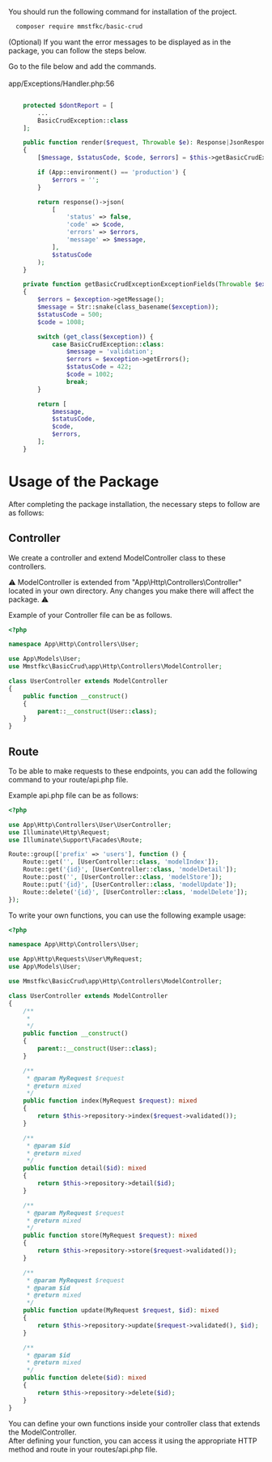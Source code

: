 You should run the following command for installation of the project.

```bash
  composer require mmstfkc/basic-crud
```

(Optional)
If you want the error messages to be displayed as in the package, you can follow the steps below.

Go to the file below and add the commands. <br><br>
app/Exceptions/Handler.php:56

```php

    protected $dontReport = [
        ...
        BasicCrudException::class
    ];

    public function render($request, Throwable $e): Response|JsonResponse
    {
        [$message, $statusCode, $code, $errors] = $this->getBasicCrudExceptionExceptionFields($e);

        if (App::environment() == 'production') {
            $errors = '';
        }

        return response()->json(
            [
                'status' => false,
                'code' => $code,
                'errors' => $errors,
                'message' => $message,
            ],
            $statusCode
        );
    }

    private function getBasicCrudExceptionExceptionFields(Throwable $exception): array
    {
        $errors = $exception->getMessage();
        $message = Str::snake(class_basename($exception));
        $statusCode = 500;
        $code = 1008;

        switch (get_class($exception)) {
            case BasicCrudException::class:
                $message = 'validation';
                $errors = $exception->getErrors();
                $statusCode = 422;
                $code = 1002;
                break;
        }

        return [
            $message,
            $statusCode,
            $code,
            $errors,
        ];
    }
```

# Usage of the Package

After completing the package installation, the necessary steps to follow are as follows:

## Controller

We create a controller and extend ModelController class to these controllers.

:warning:
ModelController is extended from "App\Http\Controllers\Controller" located in your own directory.
Any changes you make there will affect the package. :warning:

Example of your Controller file can be as follows.

```php
<?php

namespace App\Http\Controllers\User;

use App\Models\User;
use Mmstfkc\BasicCrud\app\Http\Controllers\ModelController;

class UserController extends ModelController
{
    public function __construct()
    {
        parent::__construct(User::class);
    }
}
```

## Route

To be able to make requests to these endpoints, you can add the following command to your route/api.php file.

Example api.php file can be as follows:

```php
<?php

use App\Http\Controllers\User\UserController;
use Illuminate\Http\Request;
use Illuminate\Support\Facades\Route;

Route::group(['prefix' => 'users'], function () {
    Route::get('', [UserController::class, 'modelIndex']);
    Route::get('{id}', [UserController::class, 'modelDetail']);
    Route::post('', [UserController::class, 'modelStore']);
    Route::put('{id}', [UserController::class, 'modelUpdate']);
    Route::delete('{id}', [UserController::class, 'modelDelete']);
});
```

To write your own functions, you can use the following example usage:

```php
<?php

namespace App\Http\Controllers\User;

use App\Http\Requests\User\MyRequest;
use App\Models\User;

use Mmstfkc\BasicCrud\app\Http\Controllers\ModelController;

class UserController extends ModelController
{
    /**
     *
     */
    public function __construct()
    {
        parent::__construct(User::class);
    }

    /**
     * @param MyRequest $request
     * @return mixed
     */
    public function index(MyRequest $request): mixed
    {
        return $this->repository->index($request->validated());
    }

    /**
     * @param $id
     * @return mixed
     */
    public function detail($id): mixed
    {
        return $this->repository->detail($id);
    }

    /**
     * @param MyRequest $request
     * @return mixed
     */
    public function store(MyRequest $request): mixed
    {
        return $this->repository->store($request->validated());
    }

    /**
     * @param MyRequest $request
     * @param $id
     * @return mixed
     */
    public function update(MyRequest $request, $id): mixed
    {
        return $this->repository->update($request->validated(), $id);
    }

    /**
     * @param $id
     * @return mixed
     */
    public function delete($id): mixed
    {
        return $this->repository->delete($id);
    }
}
```

You can define your own functions inside your controller class that extends the ModelController.<br> 
After defining your function, you can access it using the appropriate HTTP method and route in your routes/api.php file.
